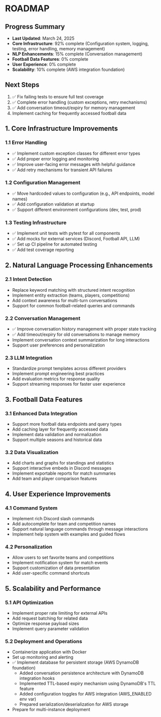 # ROADMAP

## Progress Summary
- **Last Updated**: March 24, 2025
- **Core Infrastructure**: 92% complete (Configuration system, logging, testing, error handling, memory management)
- **NLP Enhancements**: 15% complete (Conversation management)
- **Football Data Features**: 0% complete
- **User Experience**: 0% complete
- **Scalability**: 10% complete (AWS integration foundation)

## Next Steps
1. ✅ Fix failing tests to ensure full test coverage 
2. ✅ Complete error handling (custom exceptions, retry mechanisms)
3. ✅ Add conversation timeout/expiry for memory management
4. Implement caching for frequently accessed football data

## 1. Core Infrastructure Improvements

### 1.1 Error Handling
- ✅ Implement custom exception classes for different error types
- ✅ Add proper error logging and monitoring
- ✅ Improve user-facing error messages with helpful guidance
- ✅ Add retry mechanisms for transient API failures

### 1.2 Configuration Management
- ✅ Move hardcoded values to configuration (e.g., API endpoints, model names)
- ✅ Add configuration validation at startup
- ✅ Support different environment configurations (dev, test, prod)

### 1.3 Testing Infrastructure
- ✅ Implement unit tests with pytest for all components
- ✅ Add mocks for external services (Discord, Football API, LLM)
- ✅ Set up CI pipeline for automated testing
- ✅ Add test coverage reporting

## 2. Natural Language Processing Enhancements

### 2.1 Intent Detection
- Replace keyword matching with structured intent recognition
- Implement entity extraction (teams, players, competitions)
- Add context awareness for multi-turn conversations
- Support for common football-related queries and commands

### 2.2 Conversation Management
- ✅ Improve conversation history management with proper state tracking
- ✅ Add timeout/expiry for old conversations to manage memory
- Implement conversation context summarization for long interactions
- Support user preferences and personalization

### 2.3 LLM Integration
- Standardize prompt templates across different providers
- Implement prompt engineering best practices
- Add evaluation metrics for response quality
- Support streaming responses for faster user experience

## 3. Football Data Features

### 3.1 Enhanced Data Integration
- Support more football data endpoints and query types
- Add caching layer for frequently accessed data
- Implement data validation and normalization
- Support multiple seasons and historical data

### 3.2 Data Visualization
- Add charts and graphs for standings and statistics
- Support interactive embeds in Discord messages
- Implement exportable reports for match summaries
- Add team and player comparison features

## 4. User Experience Improvements

### 4.1 Command System
- Implement rich Discord slash commands
- Add autocomplete for team and competition names
- Support natural language commands through message interactions
- Implement help system with examples and guided flows

### 4.2 Personalization
- Allow users to set favorite teams and competitions
- Implement notification system for match events
- Support customization of data presentation
- Add user-specific command shortcuts

## 5. Scalability and Performance

### 5.1 API Optimization
- Implement proper rate limiting for external APIs
- Add request batching for related data
- Optimize response payload sizes
- Implement query parameter validation

### 5.2 Deployment and Operations
- Containerize application with Docker
- Set up monitoring and alerting
- ✅ Implement database for persistent storage (AWS DynamoDB foundation)
  - Added conversation persistence architecture with DynamoDB integration hooks
  - Implemented TTL-based expiry mechanism using DynamoDB's TTL feature
  - Added configuration toggles for AWS integration (AWS_ENABLED env var)
  - Prepared serialization/deserialization for AWS storage
- Prepare for multi-instance deployment
